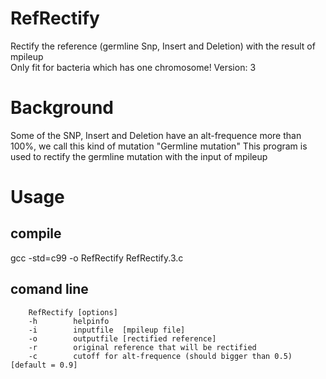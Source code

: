 # RefRectify
Rectify the reference (germline Snp, Insert and Deletion) with the result of mpileup<br>
Only fit for bacteria which has one chromosome!
Version: 3

# Background
Some of the SNP, Insert and Deletion have an alt-frequence more than 100%, we call this kind of mutation "Germline mutation"
This program is used to rectify the germline mutation with the input of mpileup

# Usage
## compile
gcc -std=c99 -o RefRectify RefRectify.3.c
## comand line
        RefRectify [options]
        -h        helpinfo
        -i        inputfile  [mpileup file]
        -o        outputfile [rectified reference]
        -r        original reference that will be rectified
        -c        cutoff for alt-frequence (should bigger than 0.5) [default = 0.9]
